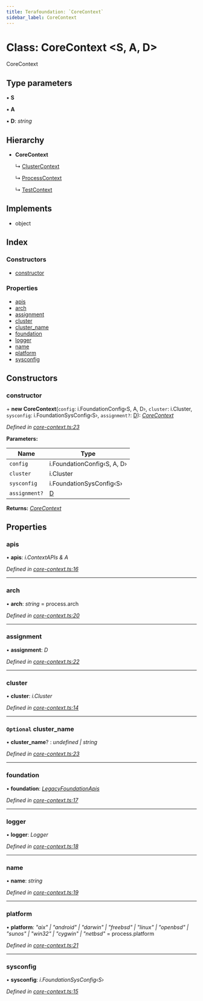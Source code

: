 ```yaml
---
title: Terafoundation: `CoreContext`
sidebar_label: CoreContext
---
```


# Class: CoreContext <**S, A, D**>

CoreContext

## Type parameters

▪ **S**

▪ **A**

▪ **D**: *string*

## Hierarchy

* **CoreContext**

  ↳ [ClusterContext](clustercontext.md)

  ↳ [ProcessContext](processcontext.md)

  ↳ [TestContext](testcontext.md)

## Implements

* object

## Index

### Constructors

* [constructor](corecontext.md#constructor)

### Properties

* [apis](corecontext.md#apis)
* [arch](corecontext.md#arch)
* [assignment](corecontext.md#assignment)
* [cluster](corecontext.md#cluster)
* [cluster_name](corecontext.md#optional-cluster_name)
* [foundation](corecontext.md#foundation)
* [logger](corecontext.md#logger)
* [name](corecontext.md#name)
* [platform](corecontext.md#platform)
* [sysconfig](corecontext.md#sysconfig)

## Constructors

###  constructor

\+ **new CoreContext**(`config`: i.FoundationConfig‹S, A, D›, `cluster`: i.Cluster, `sysconfig`: i.FoundationSysConfig‹S›, `assignment?`: [D](undefined)): *[CoreContext](corecontext.md)*

*Defined in [core-context.ts:23](https://github.com/terascope/teraslice/blob/d8feecc03/packages/terafoundation/src/core-context.ts#L23)*

**Parameters:**

Name | Type |
------ | ------ |
`config` | i.FoundationConfig‹S, A, D› |
`cluster` | i.Cluster |
`sysconfig` | i.FoundationSysConfig‹S› |
`assignment?` | [D](undefined) |

**Returns:** *[CoreContext](corecontext.md)*

## Properties

###  apis

• **apis**: *i.ContextAPIs & A*

*Defined in [core-context.ts:16](https://github.com/terascope/teraslice/blob/d8feecc03/packages/terafoundation/src/core-context.ts#L16)*

___

###  arch

• **arch**: *string* =  process.arch

*Defined in [core-context.ts:20](https://github.com/terascope/teraslice/blob/d8feecc03/packages/terafoundation/src/core-context.ts#L20)*

___

###  assignment

• **assignment**: *D*

*Defined in [core-context.ts:22](https://github.com/terascope/teraslice/blob/d8feecc03/packages/terafoundation/src/core-context.ts#L22)*

___

###  cluster

• **cluster**: *i.Cluster*

*Defined in [core-context.ts:14](https://github.com/terascope/teraslice/blob/d8feecc03/packages/terafoundation/src/core-context.ts#L14)*

___

### `Optional` cluster_name

• **cluster_name**? : *undefined | string*

*Defined in [core-context.ts:23](https://github.com/terascope/teraslice/blob/d8feecc03/packages/terafoundation/src/core-context.ts#L23)*

___

###  foundation

• **foundation**: *[LegacyFoundationApis](../interfaces/legacyfoundationapis.md)*

*Defined in [core-context.ts:17](https://github.com/terascope/teraslice/blob/d8feecc03/packages/terafoundation/src/core-context.ts#L17)*

___

###  logger

• **logger**: *Logger*

*Defined in [core-context.ts:18](https://github.com/terascope/teraslice/blob/d8feecc03/packages/terafoundation/src/core-context.ts#L18)*

___

###  name

• **name**: *string*

*Defined in [core-context.ts:19](https://github.com/terascope/teraslice/blob/d8feecc03/packages/terafoundation/src/core-context.ts#L19)*

___

###  platform

• **platform**: *"aix" | "android" | "darwin" | "freebsd" | "linux" | "openbsd" | "sunos" | "win32" | "cygwin" | "netbsd"* =  process.platform

*Defined in [core-context.ts:21](https://github.com/terascope/teraslice/blob/d8feecc03/packages/terafoundation/src/core-context.ts#L21)*

___

###  sysconfig

• **sysconfig**: *i.FoundationSysConfig‹S›*

*Defined in [core-context.ts:15](https://github.com/terascope/teraslice/blob/d8feecc03/packages/terafoundation/src/core-context.ts#L15)*
